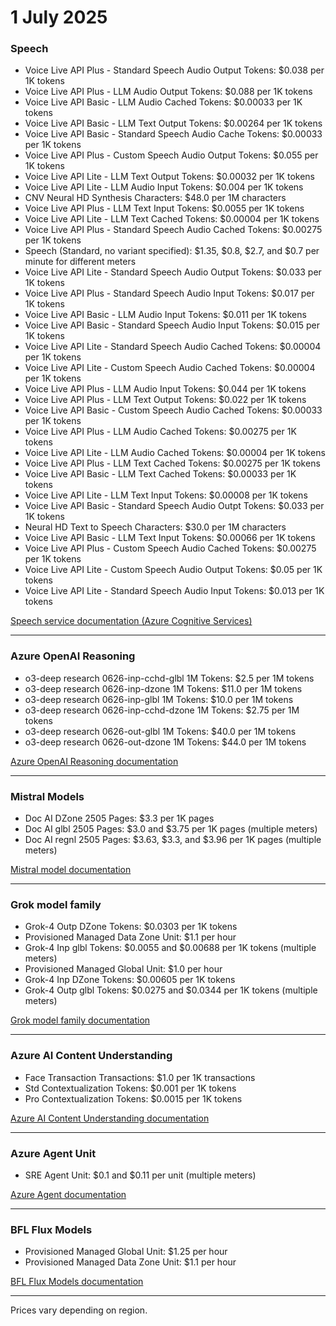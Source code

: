 # 1 July 2025

### Speech

- Voice Live API Plus - Standard Speech Audio Output Tokens: $0.038 per 1K tokens
- Voice Live API Plus - LLM Audio Output Tokens: $0.088 per 1K tokens
- Voice Live API Basic - LLM Audio Cached Tokens: $0.00033 per 1K tokens
- Voice Live API Basic - LLM Text Output Tokens: $0.00264 per 1K tokens
- Voice Live API Basic - Standard Speech Audio Cache Tokens: $0.00033 per 1K tokens
- Voice Live API Plus - Custom Speech Audio Output Tokens: $0.055 per 1K tokens
- Voice Live API Lite - LLM Text Output Tokens: $0.00032 per 1K tokens
- Voice Live API Lite - LLM Audio Input Tokens: $0.004 per 1K tokens
- CNV Neural HD Synthesis Characters: $48.0 per 1M characters
- Voice Live API Plus - LLM Text Input Tokens: $0.0055 per 1K tokens
- Voice Live API Lite - LLM Text Cached Tokens: $0.00004 per 1K tokens
- Voice Live API Plus - Standard Speech Audio Cached Tokens: $0.00275 per 1K tokens
- Speech (Standard, no variant specified): $1.35, $0.8, $2.7, and $0.7 per minute for different meters
- Voice Live API Lite - Standard Speech Audio Output Tokens: $0.033 per 1K tokens
- Voice Live API Plus - Standard Speech Audio Input Tokens: $0.017 per 1K tokens
- Voice Live API Basic - LLM Audio Input Tokens: $0.011 per 1K tokens
- Voice Live API Basic - Standard Speech Audio Input Tokens: $0.015 per 1K tokens
- Voice Live API Lite - Standard Speech Audio Cached Tokens: $0.00004 per 1K tokens
- Voice Live API Lite - Custom Speech Audio Cached Tokens: $0.00004 per 1K tokens
- Voice Live API Plus - LLM Audio Input Tokens: $0.044 per 1K tokens
- Voice Live API Plus - LLM Text Output Tokens: $0.022 per 1K tokens
- Voice Live API Basic - Custom Speech Audio Cached Tokens: $0.00033 per 1K tokens
- Voice Live API Plus - LLM Audio Cached Tokens: $0.00275 per 1K tokens
- Voice Live API Lite - LLM Audio Cached Tokens: $0.00004 per 1K tokens
- Voice Live API Plus - LLM Text Cached Tokens: $0.00275 per 1K tokens
- Voice Live API Basic - LLM Text Cached Tokens: $0.00033 per 1K tokens
- Voice Live API Lite - LLM Text Input Tokens: $0.00008 per 1K tokens
- Voice Live API Basic - Standard Speech Audio Outpt Tokens: $0.033 per 1K tokens
- Neural HD Text to Speech Characters: $30.0 per 1M characters
- Voice Live API Basic - LLM Text Input Tokens: $0.00066 per 1K tokens
- Voice Live API Plus - Custom Speech Audio Cached Tokens: $0.00275 per 1K tokens
- Voice Live API Lite - Custom Speech Audio Output Tokens: $0.05 per 1K tokens
- Voice Live API Lite - Standard Speech Audio Input Tokens: $0.013 per 1K tokens

[Speech service documentation (Azure Cognitive Services)](https://learn.microsoft.com/azure/ai-services/speech-service/)

---

### Azure OpenAI Reasoning

- o3-deep research 0626-inp-cchd-glbl 1M Tokens: $2.5 per 1M tokens
- o3-deep research 0626-inp-dzone 1M Tokens: $11.0 per 1M tokens
- o3-deep research 0626-inp-glbl 1M Tokens: $10.0 per 1M tokens
- o3-deep research 0626-inp-cchd-dzone 1M Tokens: $2.75 per 1M tokens
- o3-deep research 0626-out-glbl 1M Tokens: $40.0 per 1M tokens
- o3-deep research 0626-out-dzone 1M Tokens: $44.0 per 1M tokens

[Azure OpenAI Reasoning documentation](https://learn.microsoft.com/azure/ai-services/openai/overview)

---

### Mistral Models

- Doc AI DZone 2505 Pages: $3.3 per 1K pages
- Doc AI glbl 2505 Pages: $3.0 and $3.75 per 1K pages (multiple meters)
- Doc AI regnl 2505 Pages: $3.63, $3.3, and $3.96 per 1K pages (multiple meters)

[Mistral model documentation](https://learn.microsoft.com/azure/ai-services/model-catalog/mistral)

---

### Grok model family

- Grok-4 Outp DZone Tokens: $0.0303 per 1K tokens
- Provisioned Managed Data Zone Unit: $1.1 per hour
- Grok-4 Inp glbl Tokens: $0.0055 and $0.00688 per 1K tokens (multiple meters)
- Provisioned Managed Global Unit: $1.0 per hour
- Grok-4 Inp DZone Tokens: $0.00605 per 1K tokens
- Grok-4 Outp glbl Tokens: $0.0275 and $0.0344 per 1K tokens (multiple meters)

[Grok model family documentation](https://learn.microsoft.com/azure/ai-services/model-catalog/grok)

---

### Azure AI Content Understanding

- Face Transaction Transactions: $1.0 per 1K transactions
- Std Contextualization Tokens: $0.001 per 1K tokens
- Pro Contextualization Tokens: $0.0015 per 1K tokens

[Azure AI Content Understanding documentation](https://learn.microsoft.com/azure/ai-services/content-understanding/)

---

### Azure Agent Unit

- SRE Agent Unit: $0.1 and $0.11 per unit (multiple meters)

[Azure Agent documentation](https://learn.microsoft.com/azure/ai-services/agent/)

---

### BFL Flux Models

- Provisioned Managed Global Unit: $1.25 per hour
- Provisioned Managed Data Zone Unit: $1.1 per hour

[BFL Flux Models documentation](https://learn.microsoft.com/azure/ai-services/model-catalog/)

---

Prices vary depending on region.